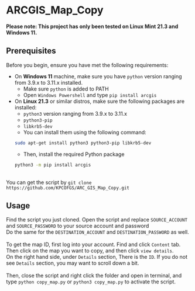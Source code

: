 # ARCGIS_Map_Copy
**Please note: This project has only been tested on Linux Mint 21.3 and Windows 11.**
## Prerequisites
Before you begin, ensure you have met the following requirements:
* On **Windows 11** machine, make sure you have `python` version ranging from 3.9.x to 3.11.x installed.
   * Make sure `python` is added to PATH
   * Open `Windows Powershell` and type `pip install arcgis`
* On **Linux 21.3** or similar distros, make sure the following packages are installed:
    * `python3` version ranging from 3.9.x to 3.11.x
    * `python3-pip`
    * `libkrb5-dev`
    * You can install them using the following command:
    ```bash
    sudo apt-get install python3 python3-pip libkrb5-dev
    ```
    * Then, install the required Python package
    ```bash
    python3 -m pip install arcgis
    ```

\
You can get the script by ```git clone https://github.com/KPCOFGS/ARC_GIS_Map_Copy.git```
## Usage
Find the script you just cloned. Open the script and replace  ```SOURCE_ACCOUNT``` and ```SOURCE_PASSWORD``` to your source account and password\
Do the same for the ```DESTINATION_ACCOUNT``` and ```DESTINATION_PASSWORD``` as well.
\
\
To get the map ID, first log into your account. Find and click ```Content``` tab. Then click on the map you want to copy, and then click ```view details```.\
On the right hand side, under ```Details``` section, There is the ```ID```. If you do not see ```Details``` section, you may want to scroll down a bit.\
\
Then, close the script and right click the folder and open in terminal, and type `python copy_map.py` or `python3 copy_map.py` to activate the script.

